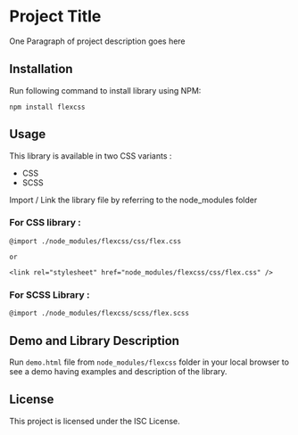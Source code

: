 # Project Title

One Paragraph of project description goes here

## Installation

Run following command to install library using NPM:

``npm install flexcss``

## Usage

This library is available in two CSS variants :
* CSS
* SCSS

Import / Link the library file by referring to the node_modules folder

### For **CSS** library :

```
@import ./node_modules/flexcss/css/flex.css

or

<link rel="stylesheet" href="node_modules/flexcss/css/flex.css" />
```

### For **SCSS** Library :

```
@import ./node_modules/flexcss/scss/flex.scss
```

## Demo and Library Description

Run ``demo.html`` file from ``node_modules/flexcss`` folder in your local browser to see a demo having examples and description of the library.

## License

This project is licensed under the ISC License.